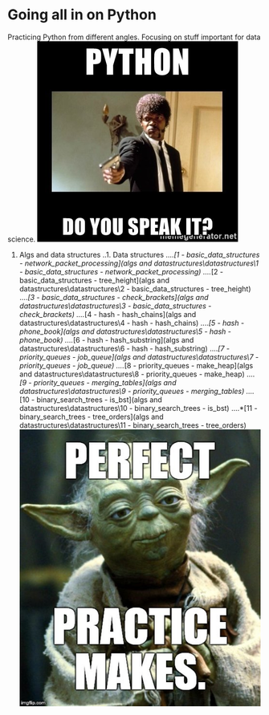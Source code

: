 # Going all in on Python
Practicing Python from different angles. Focusing on stuff important for data science.
![Speak Python](python-do-you-speak-it.jpg)
1. Algs and data structures
..1. Data structures
....*[1 - basic_data_structures - network_packet_processing](algs and datastructures\datastructures\1 - basic_data_structures - network_packet_processing)
....*[2 - basic_data_structures - tree_height](algs and datastructures\datastructures\2 - basic_data_structures - tree_height)
....*[3 - basic_data_structures - check_brackets](algs and datastructures\datastructures\3 - basic_data_structures - check_brackets)
....*[4 - hash - hash_chains](algs and datastructures\datastructures\4 - hash - hash_chains)
....*[5 - hash - phone_book](algs and datastructures\datastructures\5 - hash - phone_book)
....*[6 - hash - hash_substring](algs and datastructures\datastructures\6 - hash - hash_substring)
....*[7 - priority_queues - job_queue](algs and datastructures\datastructures\7 - priority_queues - job_queue)
....*[8 - priority_queues - make_heap](algs and datastructures\datastructures\8 - priority_queues - make_heap)
....*[9 - priority_queues - merging_tables](algs and datastructures\datastructures\9 - priority_queues - merging_tables)
....*[10 - binary_search_trees - is_bst](algs and datastructures\datastructures\10 - binary_search_trees - is_bst)
....*[11 - binary_search_trees - tree_orders](algs and datastructures\datastructures\11 - binary_search_trees - tree_orders)
![Practice](practice.jpg)